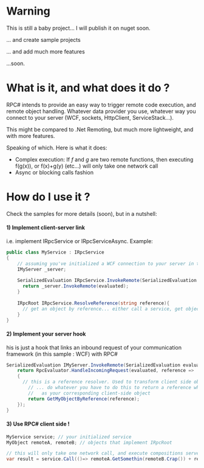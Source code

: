 Warning
========
This is still a baby project... I will publish it on nuget soon.

... and create sample projects

... and add much more features

...soon.

What is it, and what does it do ?
========

RPC# intends to provide an easy way to trigger remote code execution, and remote object handling.
Whatever data provider you use, whatever way you connect to your server (WCF, sockets, HttpClient, ServiceStack...).

This might be compared to .Net Remoting, but much more lightweight, and with more features.

Speaking of which. Here is what it does:

- Complex execution: If *f* and *g* are two remote functions, then executing f(g(x)), or f(x)+g(y) (etc...) will only take one network call
- Async or blocking calls fashion


How do I use it ?
========

Check the samples for more details (soon), but in a nutshell:

#### 1) Implement client-server link

i.e. implement IRpcService or IRpcServiceAsync. Example:

```C#
public class MyService : IRpcService
{
    // assuming you've initialized a WCF connection to your server in this field:
    IMyServer _server;
    
    SerializedEvaluation IRpcService.InvokeRemote(SerializedEvaluation evaluated){
      return _server.InvokeRemote(evaluated);  
    }
    
    IRpcRoot IRpcService.ResolveReference(string reference){
      // get an object by reference... either call a service, get object from cache, or whatever. Your call.
    }
}
```
#### 2) Implement your server hook

his is just a hook that links an inbound request of your communication framework (in this sample : WCF) with RPC#

```C#
SerializedEvaluation IMyServer.InvokeRemote(SerializedEvaluation evaluated){
    return RpcEvaluator.HandleIncomingRequest(evaluated, reference =>
    { 
      // this is a reference resolver. Used to transform client side objects reference to server side objects
        // ... do whatever you have to do this to return a reference which implements the same interface
        //   as your corresponding client-side object
        return GetMyObjectByReference(reference);
    });
}
```

#### 3) Use RPC# client side !

```C#
MyService service; // your initialized service
MyObject remoteA, remoteB; // objects that implement IRpcRoot

// this will only take one network call, and execute compositions server-side
var result = service.Call(()=> remoteA.GetSomethin(remoteB.Crap()) + remoteA.ReturnInt());
```

